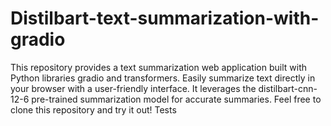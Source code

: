 # Distilbart-text-summarization-with-gradio
This repository provides a text summarization web application built with Python libraries gradio and transformers. Easily summarize text directly in your browser with a user-friendly interface. It leverages the distilbart-cnn-12-6 pre-trained summarization model for accurate summaries. Feel free to clone this repository and try it out!
Tests
